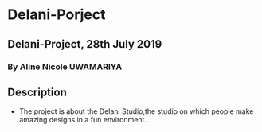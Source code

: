 # Delani-Porject
## Delani-Project, 28th July 2019
### By Aline Nicole UWAMARIYA
## Description
* The project is about the Delani Studio,the studio on which people make amazing designs in a fun environment.


